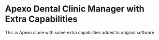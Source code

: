  # Apexo Dental Clinic Manager with Extra Capabilities

This is Apexo clone with some extra capabilities added to original software
